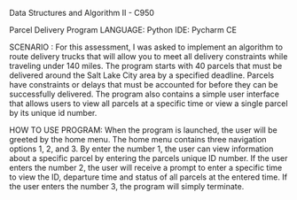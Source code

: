 Data Structures and Algorithm II - C950 

Parcel Delivery Program
LANGUAGE: Python
IDE: Pycharm CE

SCENARIO : 
For this assessment, I was asked to implement an algorithm to route delivery trucks
that will allow you to meet all delivery constraints while traveling under 140 miles. 
The program starts with 40 parcels that must be delivered around the Salt Lake City area 
by a specified deadline. Parcels have constraints or delays that must be accounted for 
before they can be successfully delivered. The program also contains a simple user interface 
that allows users to view all parcels at a specific time or view a single parcel by its unique id number.

HOW TO USE PROGRAM:
When the program is launched, the user will be greeted by the home menu. The home menu contains three navigation
options 1, 2, and 3. By enter the number 1, the user can view information about a specific parcel by entering the
parcels unique ID number. 
If the user enters the number 2, the user will receive a prompt to enter a specific time to view
the ID, departure time and status of all parcels at the entered time.
If the user enters the number 3, the program will simply terminate.